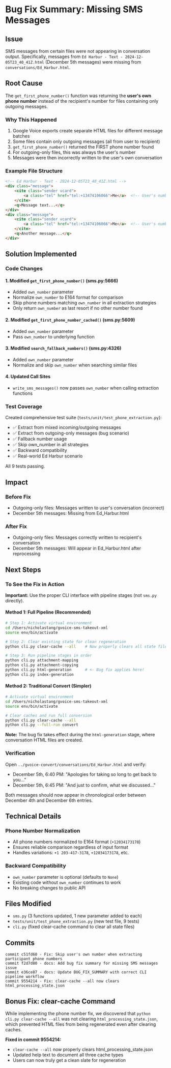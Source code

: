 # Bug Fix Summary: Missing SMS Messages

## Issue
SMS messages from certain files were not appearing in conversation output. Specifically, messages from `Ed Harbur - Text - 2024-12-05T23_40_41Z.html` (December 5th messages) were missing from `conversations/Ed_Harbur.html`.

## Root Cause
The `get_first_phone_number()` function was returning the **user's own phone number** instead of the recipient's number for files containing only outgoing messages.

### Why This Happened
1. Google Voice exports create separate HTML files for different message batches
2. Some files contain only outgoing messages (all from user to recipient)
3. `get_first_phone_number()` returned the FIRST phone number found
4. For outgoing-only files, this was always the user's number
5. Messages were then incorrectly written to the user's own conversation

### Example File Structure
```html
<!-- Ed Harbur - Text - 2024-12-05T23_40_41Z.html -->
<div class="message">
    <cite class="sender vcard">
        <a class="tel" href="tel:+13474106066">Me</a>  <!-- User's number -->
    </cite>
    <q>Message text...</q>
</div>
<div class="message">
    <cite class="sender vcard">
        <a class="tel" href="tel:+13474106066">Me</a>  <!-- User's number -->
    </cite>
    <q>Another message...</q>
</div>
```

## Solution Implemented

### Code Changes

#### 1. Modified `get_first_phone_number()` (sms.py:5666)
- Added `own_number` parameter
- Normalize `own_number` to E164 format for comparison
- Skip phone numbers matching `own_number` in all extraction strategies
- Only return `own_number` as last resort if no other number found

#### 2. Modified `get_first_phone_number_cached()` (sms.py:5609)
- Added `own_number` parameter
- Pass `own_number` to underlying function

#### 3. Modified `search_fallback_numbers()` (sms.py:4326)
- Added `own_number` parameter
- Normalize and skip `own_number` when searching similar files

#### 4. Updated Call Sites
- `write_sms_messages()` now passes `own_number` when calling extraction functions

### Test Coverage
Created comprehensive test suite (`tests/unit/test_phone_extraction.py`):
- ✅ Extract from mixed incoming/outgoing messages
- ✅ Extract from outgoing-only messages (bug scenario)
- ✅ Fallback number usage
- ✅ Skip own_number in all strategies
- ✅ Backward compatibility
- ✅ Real-world Ed Harbur scenario

All 9 tests passing.

## Impact

### Before Fix
- Outgoing-only files: Messages written to user's conversation (incorrect)
- December 5th messages: Missing from Ed_Harbur.html

### After Fix
- Outgoing-only files: Messages correctly written to recipient's conversation
- December 5th messages: Will appear in Ed_Harbur.html after reprocessing

## Next Steps

### To See the Fix in Action

**Important:** Use the proper CLI interface with pipeline stages (not `sms.py` directly).

#### Method 1: Full Pipeline (Recommended)
```bash
# Step 1: Activate virtual environment
cd /Users/nicholastang/gvoice-sms-takeout-xml
source env/bin/activate

# Step 2: Clear existing state for clean regeneration
python cli.py clear-cache --all    # Now properly clears all state files!

# Step 3: Run pipeline stages in order
python cli.py attachment-mapping
python cli.py attachment-copying
python cli.py html-generation      # <- Bug fix applies here!
python cli.py index-generation
```

#### Method 2: Traditional Convert (Simpler)
```bash
# Activate virtual environment
cd /Users/nicholastang/gvoice-sms-takeout-xml
source env/bin/activate

# Clear caches and run full conversion
python cli.py clear-cache --all
python cli.py --full-run convert
```

**Note:** The bug fix takes effect during the `html-generation` stage, where conversation HTML files are created.

### Verification
Open `../gvoice-convert/conversations/Ed_Harbur.html` and verify:
- December 5th, 6:40 PM: "Apologies for taking so long to get back to you..."
- December 5th, 6:45 PM: "And just to confirm, what we discussed..."

Both messages should now appear in chronological order between December 4th and December 6th entries.

## Technical Details

### Phone Number Normalization
- All phone numbers normalized to E164 format (`+12034173178`)
- Ensures reliable comparison regardless of input format
- Handles variations: `+1 203-417-3178`, `+12034173178`, etc.

### Backward Compatibility
- `own_number` parameter is optional (defaults to `None`)
- Existing code without `own_number` continues to work
- No breaking changes to public API

## Files Modified
- `sms.py` (3 functions updated, 1 new parameter added to each)
- `tests/unit/test_phone_extraction.py` (new test file, 9 tests)
- `cli.py` (fixed clear-cache command to clear all state files)

## Commits
```
commit c51fd60 - Fix: Skip user's own number when extracting participant phone numbers
commit f2d7d80 - docs: Add bug fix summary for missing SMS messages issue
commit e36ce87 - docs: Update BUG_FIX_SUMMARY with correct CLI pipeline workflow
commit 9554214 - Fix: clear-cache --all now clears html_processing_state.json
```

## Bonus Fix: clear-cache Command

While implementing the phone number fix, we discovered that `python cli.py clear-cache --all` was not clearing `html_processing_state.json`, which prevented HTML files from being regenerated even after clearing caches.

**Fixed in commit 9554214:**
- `clear-cache --all` now properly clears html_processing_state.json
- Updated help text to document all three cache types
- Users can now truly get a clean slate for regeneration

